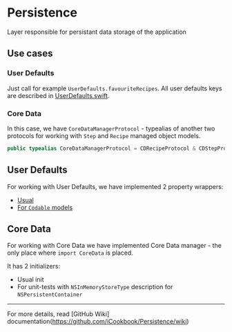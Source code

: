 # Persistence

Layer responsible for persistant data storage of the application

## Use cases

### User Defaults
Just call for example `UserDefaults.favouriteRecipes`. All user defaults keys are described in [UserDefaults.swift](/Persistence/Sources/UserDefaults/UserDefaults.swift).

### Core Data

In this case, we have `CoreDataManagerProtocol` - typealias of another two protocols for working with `Step` and `Recipe` managed object models.

```swift
public typealias CoreDataManagerProtocol = CDRecipeProtocol & CDStepProtocol
```

## User Defaults

For working with User Defaults, we have implemented 2 property wrappers:

- [Usual](/Persistence/Sources/UserDefaults/UserDefault.swift)
- [For `Codable` models](/Persistence/Sources/UserDefaults/UserDefaultCodable.swift)

## Core Data

For working with Core Data we have implemented Core Data manager - the only place where `import CoreData` is placed.

It has 2 initializers:

- Usual init
- For unit-tests with `NSInMemoryStoreType` description for `NSPersistentContainer`

---

For more details, read [GitHub Wiki] documentation(https://github.com/iCookbook/Persistence/wiki)
